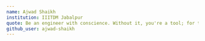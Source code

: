 ```yaml
---
name: Ajwad Shaikh
institution: IIITDM Jabalpur
quote: Be an engineer with conscience. Without it, you're a tool; for the haves to exploit the have-nots.
github_user: ajwad-shaikh
---
```

